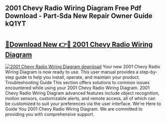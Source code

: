 ## 2001 Chevy Radio Wiring Diagram Free Pdf Download - Part-Sda New Repair Owner Guide kQ1YT

# <h2><a href="http://dfs4dyr.blite.top/?on=2001+Chevy+Radio+Wiring+Diagram">🔗Download New 👉🔴 2001 Chevy Radio Wiring Diagram</a></h2>

[![2001 Chevy Radio Wiring Diagram download](https://i.imgur.com/lujVjoI.png)](http://dfs4dyr.blite.top/?on=2001+Chevy+Radio+Wiring+Diagram)
Your new 2001 Chevy Radio Wiring Diagram is now ready to use. This user manual provides a step-by-step guide to help you install, operate, and maintain your product. Troubleshooting Guide This section offers solutions to common issues encountered while using your 2001 Chevy Radio Wiring Diagram. 2001 Chevy Radio Wiring Diagram advanced features include object recognition, motion sensors, customizable alerts, and remote access, all of which can be customized to suit your preferences via the user interface. We're Here to Guide You 2001 Chevy Radio Wiring Diagram. We are committed to providing you with comprehensive support.
